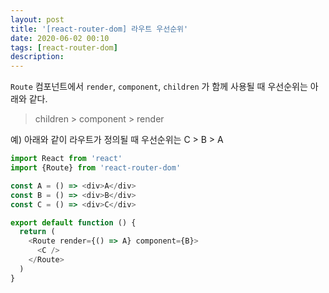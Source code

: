 ```yaml
---
layout: post
title: '[react-router-dom] 라우트 우선순위'
date: 2020-06-02 00:10
tags: [react-router-dom]
description:
---
```


`Route` 컴포넌트에서 `render`, `component`, `children` 가 함께 사용될 때 우선순위는 아래와 같다.

> children > component > render

예) 아래와 같이 라우트가 정의될 때 우선순위는 C > B > A

```js
import React from 'react'
import {Route} from 'react-router-dom'

const A = () => <div>A</div>
const B = () => <div>B</div>
const C = () => <div>C</div>

export default function () {
  return (
    <Route render={() => A} component={B}>
      <C />
    </Route>
  )
}
```
